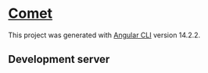 # [Comet](https://comet-multimedia.vercel.app)

This project was generated with [Angular CLI](https://github.com/angular/angular-cli) version 14.2.2.

## Development server
